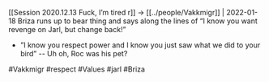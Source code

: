 [[Session 2020.12.13 Fuck, I’m tired r]] -> [[../people/Vakkmigr]] | 2022-01-18
Briza runs up to bear thing and says along the lines of “I know you want revenge on Jarl, but change back!”

-   ”I know you respect power and I know you just saw what we did to your bird” -- Uh oh, Roc was his pet?

#Vakkmigr #respect #Values #jarl #Briza 